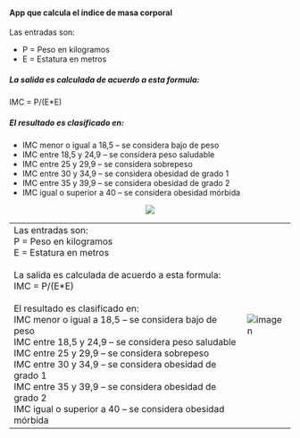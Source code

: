 #### App que calcula el índice de masa corporal

Las entradas son:
* P = Peso en kilogramos
* E = Estatura en metros

##### La salida es calculada de acuerdo a esta formula:

IMC = P/(E*E)

##### El resultado es clasificado en:

* IMC menor o igual a 18,5 – se considera bajo de peso
* IMC entre 18,5 y 24,9 – se considera peso saludable
* IMC entre 25 y 29,9 – se considera sobrepeso
* IMC entre 30 y 34,9 – se considera obesidad de grado 1
* IMC entre 35 y 39,9 – se considera obesidad de grado 2
* IMC igual o superior a 40 – se considera obesidad mórbida


<div style="text-align:center">
    <img src="preview.gif" />
</div>


|  |  |
| ------------- | ------------- |
| Las entradas son:<br>P = Peso en kilogramos<br>E = Estatura en metros<br><br>La salida es calculada de acuerdo a esta formula:<br>IMC = P/(E*E)<br><br>El resultado es clasificado en:<br>IMC menor o igual a 18,5 – se considera bajo de peso<br>IMC entre 18,5 y 24,9 – se considera peso saludable<br>IMC entre 25 y 29,9 – se considera sobrepeso<br> IMC entre 30 y 34,9 – se considera obesidad de grado 1<br>IMC entre 35 y 39,9 – se considera obesidad de grado 2<br>IMC igual o superior a 40 – se considera obesidad mórbida  | ![imagen](preview.gif) |